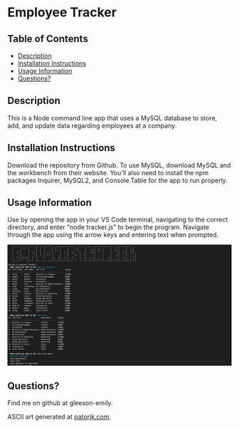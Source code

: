 # Employee Tracker

  ## Table of Contents
  - [Description](#description)
  - [Installation Instructions](#installation-instructions)
  - [Usage Information](#usage-information)
  - [Questions?](#questions)

  ## Description
  This is a Node command line app that uses a MySQL database to store, add, and update data regarding employees at a company.
  ## Installation Instructions
  Download the repository from Github. To use MySQL, download MySQL and the workbench from their website. You'll also need to install the npm packages Inquirer, MySQL2, and Console.Table for the app to run properly.
  ## Usage Information
  Use by opening the app in your VS Code terminal, navigating to the correct directory, and enter "node tracker.js" to begin the program. Navigate through the app using the arrow keys and entering text when prompted.
  

![Screenshot-of-Employee-Tracker-app](./employee-tracker-screenshot.png)



  ## Questions?
  Find me on github at gleeson-emily.

  ASCII art generated at [patorjk.com](https://patorjk.com/software/taag/#p=display&f=Graffiti&t=Type%20Something%20).




